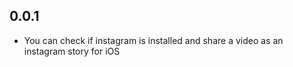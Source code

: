 ## 0.0.1

- You can check if instagram is installed and share a video as an instagram story for iOS
